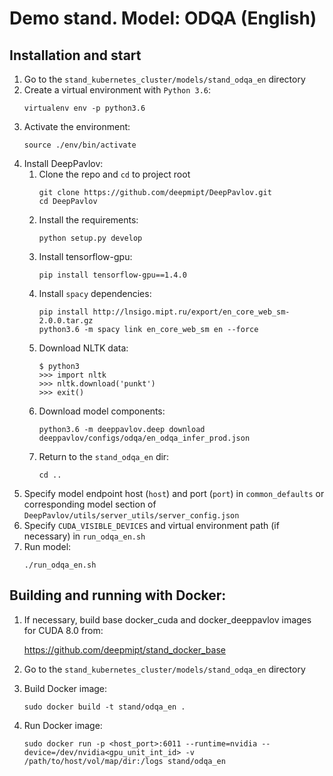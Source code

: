 # Demo stand. Model: ODQA (English)

## Installation and start
1. Go to the `stand_kubernetes_cluster/models/stand_odqa_en` directory
2. Create a virtual environment with `Python 3.6`:
    ```
    virtualenv env -p python3.6
    ```
3. Activate the environment:
    ```
    source ./env/bin/activate
    ```
4. Install DeepPavlov:
    1. Clone the repo and `cd` to project root
        ```
        git clone https://github.com/deepmipt/DeepPavlov.git
        cd DeepPavlov
        ```
    2. Install the requirements:
        ```
        python setup.py develop
        ```
    3. Install tensorflow-gpu:
        ```
        pip install tensorflow-gpu==1.4.0
        ```
    4. Install `spacy` dependencies:
        ```
        pip install http://lnsigo.mipt.ru/export/en_core_web_sm-2.0.0.tar.gz
        python3.6 -m spacy link en_core_web_sm en --force
        ```
    5. Download NLTK data:
        ```
        $ python3
        >>> import nltk
        >>> nltk.download('punkt')
        >>> exit()
        ```
    6. Download model components:
        ```
        python3.6 -m deeppavlov.deep download deeppavlov/configs/odqa/en_odqa_infer_prod.json
        ```
    7. Return to the `stand_odqa_en` dir:
        ```
        cd ..
        ```
5. Specify model endpoint host (`host`) and port (`port`) in `common_defaults` or corresponding model section of `DeepPavlov/utils/server_utils/server_config.json`
6. Specify `CUDA_VISIBLE_DEVICES` and virtual environment path (if necessary) in `run_odqa_en.sh`
7. Run model:
    ```
    ./run_odqa_en.sh
    ```

## Building and running with Docker:
1. If necessary, build base docker_cuda and docker_deeppavlov images for CUDA 8.0 from:

   https://github.com/deepmipt/stand_docker_base
  
2. Go to the `stand_kubernetes_cluster/models/stand_odqa_en` directory

3. Build Docker image:
   ```
   sudo docker build -t stand/odqa_en .
   ```
4. Run Docker image:
   ```
   sudo docker run -p <host_port>:6011 --runtime=nvidia --device=/dev/nvidia<gpu_unit_int_id> -v /path/to/host/vol/map/dir:/logs stand/odqa_en
   ```